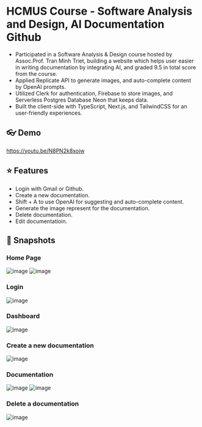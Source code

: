 # HCMUS Course - Software Analysis and Design, AI Documentation Github
- Participated in a Software Analysis & Design course hosted by Assoc.Prof. Tran Minh Triet, building a website which
helps user easier in writing documentation by integrating AI, and graded 9.5 in total score from the course.
- Applied Replicate API to generate images, and auto-complete content by OpenAI prompts.
- Utilized Clerk for authentication, Firebase to store images, and Serverless Postgres Database Neon that keeps data.
- Built the client-side with TypeScript, Next.js, and TailwindCSS for an user-friendly experiences.

## 👓 Demo
https://youtu.be/N8PN2k8xojw

## ⭐ Features
- Login with Gmail or Github.
- Create a new documentation.
- Shift + A to use OpenAI for suggesting and auto-complete content.
- Generate the image represent for the documentation.
- Delete documentation.
- Edit documentatioin.

## 📸 Snapshots
### Home Page 
![image](https://github.com/user-attachments/assets/75d64032-7ba8-49de-909f-394dbd1a910b)
![image](https://github.com/user-attachments/assets/1dd038c3-f02d-432b-890b-f23c295e0517)

### Login
![image](https://github.com/user-attachments/assets/cc1b7868-6cb3-47ce-b037-012798a41832)

### Dashboard
![image](https://github.com/user-attachments/assets/ebf47c50-ebad-4998-97da-88568962d3e0)

### Create a new documentation
![image](https://github.com/user-attachments/assets/d5fabde9-7656-4da0-848c-52ca606fd135)

### Documentation
![image](https://github.com/user-attachments/assets/9f591fa2-9518-47fa-93f2-bfc0991d7256)
![image](https://github.com/user-attachments/assets/5f4aa4a9-5855-40a9-ba37-725a71824b07)

### Delete a documentation
![image](https://github.com/user-attachments/assets/cd86dd9e-1cc9-4cb2-b7ef-fb2106de37fc)
